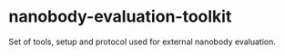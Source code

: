 # nanobody-evaluation-toolkit
Set of tools, setup and protocol used for external nanobody evaluation.
